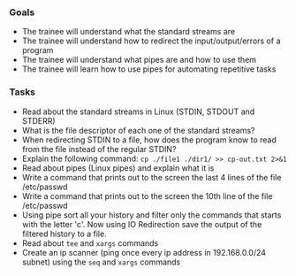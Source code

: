### Goals
- The trainee will understand what the standard streams are
- The trainee will understand how to redirect the input/output/errors of a program
- The trainee will understand what pipes are and how to use them
- The trainee will learn how to use pipes for automating repetitive tasks

### Tasks
- Read about the standard streams in Linux (STDIN, STDOUT and STDERR)
- What is the file descriptor of each one of the standard streams?
- When redirecting STDIN to a file, how does the program know to read from the file instead of the regular STDIN?
- Explain the following command: `cp ./file1 ./dir1/ >> cp-out.txt 2>&1`
- Read about pipes (Linux pipes) and explain what it is
- Write a command that prints out to the screen the last 4 lines of the file /etc/passwd
- Write a command that prints out to the screen the 10th line of the file /etc/passwd
- Using pipe sort all your history and filter only the commands that starts with the letter 'c'. Now using IO Redirection save the output of the filtered history to a file.
- Read about `tee` and `xargs` commands
- Create an ip scanner (ping once every ip address in 192.168.0.0/24 subnet) using the `seq` and `xargs` commands
